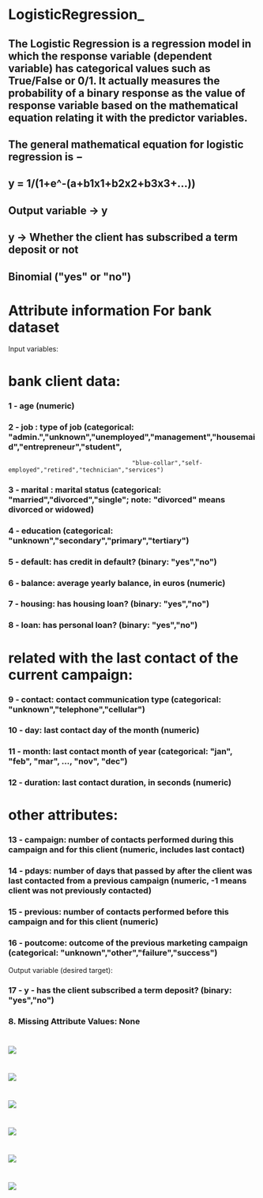 # LogisticRegression_
## The Logistic Regression is a regression model in which the response variable (dependent variable) has categorical values such as True/False or 0/1. It actually measures the probability of a binary response as the value of response variable based on the mathematical equation relating it with the predictor variables.

## The general mathematical equation for logistic regression is −

## y = 1/(1+e^-(a+b1x1+b2x2+b3x3+...))
## Output variable -> y
## y -> Whether the client has subscribed a term deposit or not 
## Binomial ("yes" or "no")

# Attribute information For bank dataset

   Input variables:
   # bank client data:
   ### 1 - age (numeric)
   ### 2 - job : type of job (categorical: "admin.","unknown","unemployed","management","housemaid","entrepreneur","student",
                                       "blue-collar","self-employed","retired","technician","services") 
  ###  3 - marital : marital status (categorical: "married","divorced","single"; note: "divorced" means divorced or widowed)
  ###  4 - education (categorical: "unknown","secondary","primary","tertiary")
  ###  5 - default: has credit in default? (binary: "yes","no")
  ###  6 - balance: average yearly balance, in euros (numeric) 
  ###  7 - housing: has housing loan? (binary: "yes","no")
  ###  8 - loan: has personal loan? (binary: "yes","no")
   # related with the last contact of the current campaign:
  ###  9 - contact: contact communication type (categorical: "unknown","telephone","cellular") 
 ###  10 - day: last contact day of the month (numeric)
  ### 11 - month: last contact month of year (categorical: "jan", "feb", "mar", ..., "nov", "dec")
  ### 12 - duration: last contact duration, in seconds (numeric)
   # other attributes:
  ### 13 - campaign: number of contacts performed during this campaign and for this client (numeric, includes last contact)
  ### 14 - pdays: number of days that passed by after the client was last contacted from a previous campaign (numeric, -1 means client was not previously contacted)
  ### 15 - previous: number of contacts performed before this campaign and for this client (numeric)
  ### 16 - poutcome: outcome of the previous marketing campaign (categorical: "unknown","other","failure","success")

  Output variable (desired target):
 ###  17 - y - has the client subscribed a term deposit? (binary: "yes","no")

### 8. Missing Attribute Values: None


#
![](Image/1.PNG)
#
![](Image/2.PNG)
#
![](Image/3.PNG)
#
![](Image/4.png)
#
![](Image/5.png)
#
![](Image/6.PNG)
